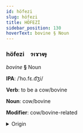 ```yaml
---
id: höfezi
slug: höfezi
title: HÖFEZİ
sidebar_position: 130
hoverText: bovine § Noun
---
```


### höfezi&emsp;<span kind="abugida">ɂıɤɿⱴɟ</span>

*bovine* **§** Noun

**IPA**: /ˈho.fɛ.d͡ʒi/

**Verb**: to be a cow/bovine

**Noun**: cow/bovine

**Modifier**: cow/bovine-related

<details>
    <summary>Origin</summary>
    Slovak hovädzí /ˈɦɔvɛd͡ziː/<br/>
    <em>Balto-Slavic Language Family</em>
</details>